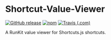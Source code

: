# Shortcut-Value-Viewer

[![GitHub release](https://img.shields.io/github/release/haykam821/Shortcut-Value-Viewer.svg?style=popout&label=github)](https://github.com/haykam821/Shortcut-Value-Viewer/releases/latest)
[![npm](https://img.shields.io/npm/v/shortcut-value-viewer.svg?style=popout&colorB=red)](https://www.npmjs.com/package/shortcut-value-viewer)
[![Travis (.com)](https://img.shields.io/travis/com/haykam821/Shortcut-Value-Viewer.svg?style=popout)](https://travis-ci.com/haykam821/Shortcut-Value-Viewer)

A RunKit value viewer for Shortcuts.js shortcuts.
